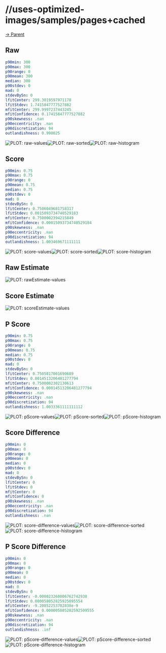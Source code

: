 
# //uses-optimized-images/samples/pages+cached

[→ Parent](../..)


## Raw


```yaml
p90min: 300
p90max: 300
p90range: 0
p90mean: 300
median: 300
p90stdev: 0
mad: 0
stdevBySn: 0
lfitCenter: 299.3019597971178
lfitStdev: 1.7415847777527882
mfitCenter: 299.9997237443245
mfitConfidence: 0.17415847777527882
p90skewness: .nan
p90eccentricity: .nan
p90discretization: 94
outlandishness: 0.990025

```

![PLOT: raw-values](./raw/values.svg)![PLOT: raw-sorted](./raw/sorted.svg)![PLOT: raw-histogram](./raw/histogram.svg)
## Score


```yaml
p90min: 0.75
p90max: 0.75
p90range: 0
p90mean: 0.75
median: 0.75
p90stdev: 0
mad: 0
stdevBySn: 0
lfitCenter: 0.7506049681758317
lfitStdev: 0.0015093734740529183
mfitCenter: 0.7500002394215849
mfitConfidence: 0.00015093734740529184
p90skewness: .nan
p90eccentricity: .nan
p90discretization: 94
outlandishness: 1.003469671111111

```

![PLOT: score-values](./score/values.svg)![PLOT: score-sorted](./score/sorted.svg)![PLOT: score-histogram](./score/histogram.svg)
## Raw Estimate

![PLOT: rawEstimate-values](./rawEstimate/values.svg)
## Score Estimate

![PLOT: scoreEstimate-values](./scoreEstimate/values.svg)
## P Score


```yaml
p90min: 0.75
p90max: 0.75
p90range: 0
p90mean: 0.75
median: 0.75
p90stdev: 0
mad: 0
stdevBySn: 0
lfitCenter: 0.7505817001690689
lfitStdev: 0.0014513206481277794
mfitCenter: 0.7500002302130613
mfitConfidence: 0.00014513206481277794
p90skewness: .nan
p90eccentricity: .nan
p90discretization: 94
outlandishness: 1.0033361111111112

```

![PLOT: pScore-values](./pScore/values.svg)![PLOT: pScore-sorted](./pScore/sorted.svg)![PLOT: pScore-histogram](./pScore/histogram.svg)
## Score Difference


```yaml
p90min: 0
p90max: 0
p90range: 0
p90mean: 0
median: 0
p90stdev: 0
mad: 0
stdevBySn: 0
lfitCenter: 0
lfitStdev: 0
mfitCenter: 0
mfitConfidence: 0
p90skewness: .nan
p90eccentricity: .nan
p90discretization: 94
outlandishness: .nan

```

![PLOT: score-difference-values](./score-difference/values.svg)![PLOT: score-difference-sorted](./score-difference/sorted.svg)![PLOT: score-difference-histogram](./score-difference/histogram.svg)
## P Score Difference


```yaml
p90min: 0
p90max: 0
p90range: 0
p90mean: 0
median: 0
p90stdev: 0
mad: 0
stdevBySn: 0
lfitCenter: -0.000023268006762742938
lfitStdev: 0.000058052825925095554
mfitCenter: -9.20852253702838e-9
mfitConfidence: 0.000005805282592509555
p90skewness: .nan
p90eccentricity: .nan
p90discretization: 94
outlandishness: .inf

```

![PLOT: pScore-difference-values](./pScore-difference/values.svg)![PLOT: pScore-difference-sorted](./pScore-difference/sorted.svg)![PLOT: pScore-difference-histogram](./pScore-difference/histogram.svg)